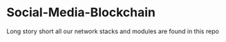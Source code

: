 # Social-Media-Blockchain
Long story short all our network stacks and modules are found in this repo
